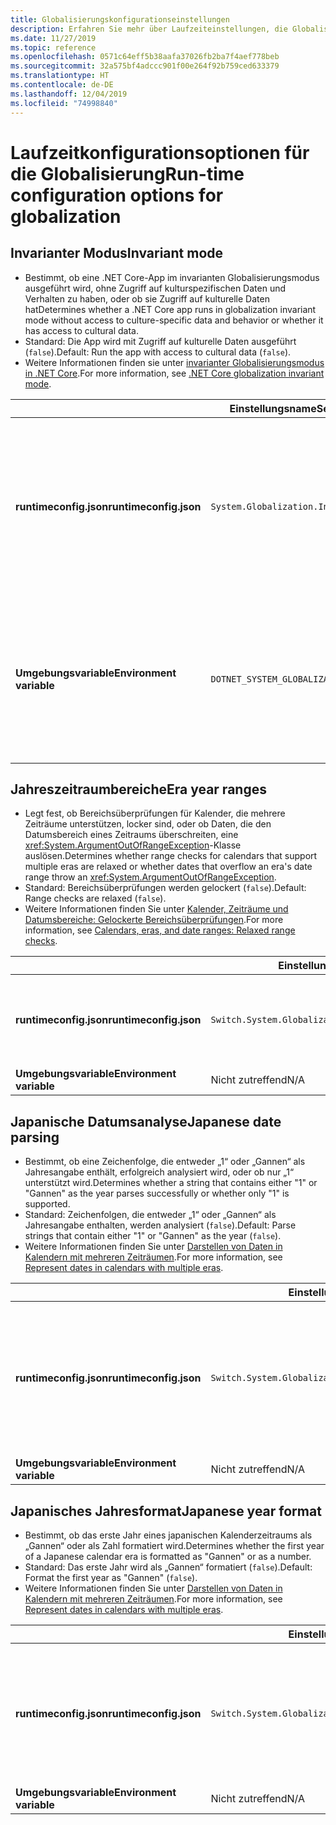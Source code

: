 ```yaml
---
title: Globalisierungskonfigurationseinstellungen
description: Erfahren Sie mehr über Laufzeiteinstellungen, die Globalisierungsaspekte einer .NET Core-App konfigurieren, z. B. wie japanische Datumsangaben analysiert werden.
ms.date: 11/27/2019
ms.topic: reference
ms.openlocfilehash: 0571c64eff5b38aafa37026fb2ba7f4aef778beb
ms.sourcegitcommit: 32a575bf4adccc901f00e264f92b759ced633379
ms.translationtype: HT
ms.contentlocale: de-DE
ms.lasthandoff: 12/04/2019
ms.locfileid: "74998840"
---
```

# <a name="run-time-configuration-options-for-globalization"></a><span data-ttu-id="d6e56-103">Laufzeitkonfigurationsoptionen für die Globalisierung</span><span class="sxs-lookup"><span data-stu-id="d6e56-103">Run-time configuration options for globalization</span></span>

## <a name="invariant-mode"></a><span data-ttu-id="d6e56-104">Invarianter Modus</span><span class="sxs-lookup"><span data-stu-id="d6e56-104">Invariant mode</span></span>

- <span data-ttu-id="d6e56-105">Bestimmt, ob eine .NET Core-App im invarianten Globalisierungsmodus ausgeführt wird, ohne Zugriff auf kulturspezifischen Daten und Verhalten zu haben, oder ob sie Zugriff auf kulturelle Daten hat</span><span class="sxs-lookup"><span data-stu-id="d6e56-105">Determines whether a .NET Core app runs in globalization invariant mode without access to culture-specific data and behavior or whether it has access to cultural data.</span></span>
- <span data-ttu-id="d6e56-106">Standard: Die App wird mit Zugriff auf kulturelle Daten ausgeführt (`false`).</span><span class="sxs-lookup"><span data-stu-id="d6e56-106">Default: Run the app with access to cultural data (`false`).</span></span>
- <span data-ttu-id="d6e56-107">Weitere Informationen finden sie unter [invarianter Globalisierungsmodus in .NET Core](https://github.com/dotnet/corefx/blob/master/Documentation/architecture/globalization-invariant-mode.md).</span><span class="sxs-lookup"><span data-stu-id="d6e56-107">For more information, see [.NET Core globalization invariant mode](https://github.com/dotnet/corefx/blob/master/Documentation/architecture/globalization-invariant-mode.md).</span></span>

| | <span data-ttu-id="d6e56-108">Einstellungsname</span><span class="sxs-lookup"><span data-stu-id="d6e56-108">Setting name</span></span> | <span data-ttu-id="d6e56-109">Werte</span><span class="sxs-lookup"><span data-stu-id="d6e56-109">Values</span></span> |
| - | - | - |
| <span data-ttu-id="d6e56-110">**runtimeconfig.json**</span><span class="sxs-lookup"><span data-stu-id="d6e56-110">**runtimeconfig.json**</span></span> | `System.Globalization.Invariant` | <span data-ttu-id="d6e56-111">`false` – Zugriff auf kulturelle Daten</span><span class="sxs-lookup"><span data-stu-id="d6e56-111">`false` - access to cultural data</span></span><br/><span data-ttu-id="d6e56-112">`true` – Ausführung im invarianten Modus</span><span class="sxs-lookup"><span data-stu-id="d6e56-112">`true` - run in invariant mode</span></span> |
| <span data-ttu-id="d6e56-113">**Umgebungsvariable**</span><span class="sxs-lookup"><span data-stu-id="d6e56-113">**Environment variable**</span></span> | `DOTNET_SYSTEM_GLOBALIZATION_INVARIANT` | <span data-ttu-id="d6e56-114">`0` – Zugriff auf kulturelle Daten</span><span class="sxs-lookup"><span data-stu-id="d6e56-114">`0` - access to cultural data</span></span><br/><span data-ttu-id="d6e56-115">`1` – Ausführung im invarianten Modus</span><span class="sxs-lookup"><span data-stu-id="d6e56-115">`1` - run in invariant mode</span></span> |

## <a name="era-year-ranges"></a><span data-ttu-id="d6e56-116">Jahreszeitraumbereiche</span><span class="sxs-lookup"><span data-stu-id="d6e56-116">Era year ranges</span></span>

- <span data-ttu-id="d6e56-117">Legt fest, ob Bereichsüberprüfungen für Kalender, die mehrere Zeiträume unterstützen, locker sind, oder ob Daten, die den Datumsbereich eines Zeitraums überschreiten, eine <xref:System.ArgumentOutOfRangeException>-Klasse auslösen.</span><span class="sxs-lookup"><span data-stu-id="d6e56-117">Determines whether range checks for calendars that support multiple eras are relaxed or whether dates that overflow an era's date range throw an <xref:System.ArgumentOutOfRangeException>.</span></span>
- <span data-ttu-id="d6e56-118">Standard: Bereichsüberprüfungen werden gelockert (`false`).</span><span class="sxs-lookup"><span data-stu-id="d6e56-118">Default: Range checks are relaxed (`false`).</span></span>
- <span data-ttu-id="d6e56-119">Weitere Informationen finden Sie unter [Kalender, Zeiträume und Datumsbereiche: Gelockerte Bereichsüberprüfungen](../../standard/datetime/working-with-calendars.md#calendars-eras-and-date-ranges-relaxed-range-checks).</span><span class="sxs-lookup"><span data-stu-id="d6e56-119">For more information, see [Calendars, eras, and date ranges: Relaxed range checks](../../standard/datetime/working-with-calendars.md#calendars-eras-and-date-ranges-relaxed-range-checks).</span></span>

| | <span data-ttu-id="d6e56-120">Einstellungsname</span><span class="sxs-lookup"><span data-stu-id="d6e56-120">Setting name</span></span> | <span data-ttu-id="d6e56-121">Werte</span><span class="sxs-lookup"><span data-stu-id="d6e56-121">Values</span></span> |
| - | - | - |
| <span data-ttu-id="d6e56-122">**runtimeconfig.json**</span><span class="sxs-lookup"><span data-stu-id="d6e56-122">**runtimeconfig.json**</span></span> | `Switch.System.Globalization.EnforceJapaneseEraYearRanges` | <span data-ttu-id="d6e56-123">`false` – gelockerte Bereichsüberprüfungen</span><span class="sxs-lookup"><span data-stu-id="d6e56-123">`false` - relaxed range checks</span></span><br/><span data-ttu-id="d6e56-124">`true` – Überschreitungen verursachen eine Ausnahme</span><span class="sxs-lookup"><span data-stu-id="d6e56-124">`true` - overflows cause an exception</span></span> |
| <span data-ttu-id="d6e56-125">**Umgebungsvariable**</span><span class="sxs-lookup"><span data-stu-id="d6e56-125">**Environment variable**</span></span> | <span data-ttu-id="d6e56-126">Nicht zutreffend</span><span class="sxs-lookup"><span data-stu-id="d6e56-126">N/A</span></span> | <span data-ttu-id="d6e56-127">Nicht zutreffend</span><span class="sxs-lookup"><span data-stu-id="d6e56-127">N/A</span></span> |

## <a name="japanese-date-parsing"></a><span data-ttu-id="d6e56-128">Japanische Datumsanalyse</span><span class="sxs-lookup"><span data-stu-id="d6e56-128">Japanese date parsing</span></span>

- <span data-ttu-id="d6e56-129">Bestimmt, ob eine Zeichenfolge, die entweder „1“ oder „Gannen“ als Jahresangabe enthält, erfolgreich analysiert wird, oder ob nur „1“ unterstützt wird.</span><span class="sxs-lookup"><span data-stu-id="d6e56-129">Determines whether a string that contains either "1" or "Gannen" as the year parses successfully or whether only "1" is supported.</span></span>
- <span data-ttu-id="d6e56-130">Standard: Zeichenfolgen, die entweder „1“ oder „Gannen“ als Jahresangabe enthalten, werden analysiert (`false`).</span><span class="sxs-lookup"><span data-stu-id="d6e56-130">Default: Parse strings that contain either "1" or "Gannen" as the year (`false`).</span></span>
- <span data-ttu-id="d6e56-131">Weitere Informationen finden Sie unter [Darstellen von Daten in Kalendern mit mehreren Zeiträumen](../../standard/datetime/working-with-calendars.md#represent-dates-in-calendars-with-multiple-eras).</span><span class="sxs-lookup"><span data-stu-id="d6e56-131">For more information, see [Represent dates in calendars with multiple eras](../../standard/datetime/working-with-calendars.md#represent-dates-in-calendars-with-multiple-eras).</span></span>

| | <span data-ttu-id="d6e56-132">Einstellungsname</span><span class="sxs-lookup"><span data-stu-id="d6e56-132">Setting name</span></span> | <span data-ttu-id="d6e56-133">Werte</span><span class="sxs-lookup"><span data-stu-id="d6e56-133">Values</span></span> |
| - | - | - |
| <span data-ttu-id="d6e56-134">**runtimeconfig.json**</span><span class="sxs-lookup"><span data-stu-id="d6e56-134">**runtimeconfig.json**</span></span> | `Switch.System.Globalization.EnforceLegacyJapaneseDateParsing` | <span data-ttu-id="d6e56-135">`false` – „Gannen“ oder „1“ wird unterstützt</span><span class="sxs-lookup"><span data-stu-id="d6e56-135">`false` - "Gannen" or "1" is supported</span></span><br/><span data-ttu-id="d6e56-136">`true` – nur „1“ wird unterstützt</span><span class="sxs-lookup"><span data-stu-id="d6e56-136">`true` - only "1" is supported</span></span> |
| <span data-ttu-id="d6e56-137">**Umgebungsvariable**</span><span class="sxs-lookup"><span data-stu-id="d6e56-137">**Environment variable**</span></span> | <span data-ttu-id="d6e56-138">Nicht zutreffend</span><span class="sxs-lookup"><span data-stu-id="d6e56-138">N/A</span></span> | <span data-ttu-id="d6e56-139">Nicht zutreffend</span><span class="sxs-lookup"><span data-stu-id="d6e56-139">N/A</span></span> |

## <a name="japanese-year-format"></a><span data-ttu-id="d6e56-140">Japanisches Jahresformat</span><span class="sxs-lookup"><span data-stu-id="d6e56-140">Japanese year format</span></span>

- <span data-ttu-id="d6e56-141">Bestimmt, ob das erste Jahr eines japanischen Kalenderzeitraums als „Gannen“ oder als Zahl formatiert wird.</span><span class="sxs-lookup"><span data-stu-id="d6e56-141">Determines whether the first year of a Japanese calendar era is formatted as "Gannen" or as a number.</span></span>
- <span data-ttu-id="d6e56-142">Standard: Das erste Jahr wird als „Gannen“ formatiert (`false`).</span><span class="sxs-lookup"><span data-stu-id="d6e56-142">Default: Format the first year as "Gannen" (`false`).</span></span>
- <span data-ttu-id="d6e56-143">Weitere Informationen finden Sie unter [Darstellen von Daten in Kalendern mit mehreren Zeiträumen](../../standard/datetime/working-with-calendars.md#represent-dates-in-calendars-with-multiple-eras).</span><span class="sxs-lookup"><span data-stu-id="d6e56-143">For more information, see [Represent dates in calendars with multiple eras](../../standard/datetime/working-with-calendars.md#represent-dates-in-calendars-with-multiple-eras).</span></span>

| | <span data-ttu-id="d6e56-144">Einstellungsname</span><span class="sxs-lookup"><span data-stu-id="d6e56-144">Setting name</span></span> | <span data-ttu-id="d6e56-145">Werte</span><span class="sxs-lookup"><span data-stu-id="d6e56-145">Values</span></span> |
| - | - | - |
| <span data-ttu-id="d6e56-146">**runtimeconfig.json**</span><span class="sxs-lookup"><span data-stu-id="d6e56-146">**runtimeconfig.json**</span></span> | `Switch.System.Globalization.FormatJapaneseFirstYearAsANumber` | <span data-ttu-id="d6e56-147">`false` – Formatierung als „Gannen“</span><span class="sxs-lookup"><span data-stu-id="d6e56-147">`false` - format as "Gannen"</span></span><br/><span data-ttu-id="d6e56-148">`true` – Formatierung als Zahl</span><span class="sxs-lookup"><span data-stu-id="d6e56-148">`true` - format as number</span></span> |
| <span data-ttu-id="d6e56-149">**Umgebungsvariable**</span><span class="sxs-lookup"><span data-stu-id="d6e56-149">**Environment variable**</span></span> | <span data-ttu-id="d6e56-150">Nicht zutreffend</span><span class="sxs-lookup"><span data-stu-id="d6e56-150">N/A</span></span> | <span data-ttu-id="d6e56-151">Nicht zutreffend</span><span class="sxs-lookup"><span data-stu-id="d6e56-151">N/A</span></span> |

